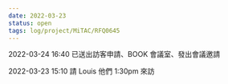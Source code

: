 ```yaml
---
date: 2022-03-23
status: open
tags: log/project/MiTAC/RFQ0645
---
```


2022-03-24 16:40
已送出訪客申請、BOOK 會議室、發出會議邀請

2022-03-23 15:10
請 Louis 他們 1:30pm 來訪
